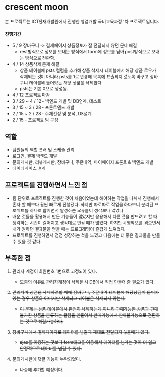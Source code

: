 # crescent moon

본 프로젝트는 ICT인재개발원에서 진행한 웹앱개발 국비교육과정 1차 프로젝트입니다.<br>

#### 진행기간

- 5 / 9 장바구니 -> 결제페이지 상품정보가 잘 전달되지 않던 문제 해결
  - rest방식으로 정보를 보내는 방식에서 form에 정보를 담아 post방식으로 보내는 방식으로 전환함.
- 4 / 14 상품삭제 문제 해결
  - 상품 테이블에 psts 컬럼을 추가해 상품 삭제시 테이블에서 해당 상품 로우가 삭제되는 것이 아니라 psts를 1로 변경해 목록에 표출되지 않도록 바꾸고 장바구니 테이블에 들어있는 해당 상품을 삭제한다.
  - psts는 기본 0으로 생성됨.
- 4 / 12 프로젝트 마감
- 3 / 29 ~ 4 / 12 - 백엔드 개발 및 DB연계, 테스트
- 3 / 15 ~ 3 / 28 - 프론트엔드 개발
- 2 / 15 ~ 2 / 28 - 주제선정 및 분석, DB설계
- 2 / 15 - 프로젝트 팀 구성


## 역할

- 팀원들의 역할 분배 및 스케쥴 관리
- 로그인, 결제 백엔드 개발
- 문의게시판, 리뷰게시판, 장바구니, 주문내역, 마이페이지 프론트 & 백엔드 개발
- 데이터베이스 설계


## 프로젝트를 진행하면서 느낀 점

- 팀 단위로 프로젝트를 진행한 것이 처음이었는데 해야하는 작업을 나눠서 진행해서 혼자 할 때보다 훨씬 빠르게 진행됐다.
  하지만 따로따로 작업을 하다보니 분리된 프로젝트를 하나로 합치면서 발생하는 오류들이 생각보다 많았다.
- 배운 것들을 활용해서 만든 기능들이 많았지만 응용해서 다른 것을 만드려고 할 때 생각하는 시간이 길어지고 생각대로 안될 때가 많았다.
  하지만 시행착오를 겪으면서 내가 원하던 결과물을 얻을 때는 프로그래밍이 즐겁게 느껴졌다.
- 프로젝트를 진행하면서 점점 성장하는 것을 느꼈고 다음에는 더 좋은 결과물을 만들 수 있을 것 같다.



## 부족한 점

1. 관리자 계정이 회원번호 1번으로 고정되어 있다.
   - 모종의 이유로 관리자계정이 삭제될 시 DB에서 직접 만들어 줄 필요가 있다.

2. ~~관리자가 상품을 삭제하려할 때에 장바구니, 주문내역 테이블에 해당상품이 들어가있는 경우 상품의 이미지만 삭제되고 테이블은 삭제되지 않는다.~~
   - ~~이 문제는 상품 테이블에서 완전히 삭제하는게 아니라 판매가능한 상품과 판매 불가한 상품을 분류하는 컬럼을 만들어서 판매가능에서 판매불가능으로 전환하는 것으로 해결가능하다.~~

3. ~~장바구니에서 결제페이지로 데이터를 넘길때 제대로 전달되지 않을때가 있다.~~
   - ~~ajax를 이용하는 것보다 form태그를 이용해서 데이터를 넘기는 것이 더 쉽고 안정적으로 데이터를 넘길 수 있다.~~

4. 문의게시판에 댓글 기능이 누락되었다.
   - 나중에 추가할 예정이다.
